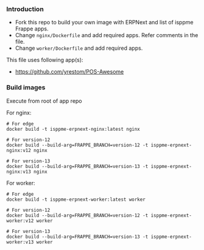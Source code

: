 ### Introduction

- Fork this repo to build your own image with ERPNext and list of isppme Frappe apps.
- Change `nginx/Dockerfile` and add required apps. Refer comments in the file.
- Change `worker/Dockerfile` and add required apps.

This file uses following app(s):

- https://github.com/yrestom/POS-Awesome

### Build images

Execute from root of app repo

For nginx:

```shell
# For edge
docker build -t isppme-erpnext-nginx:latest nginx

# For version-12
docker build --build-arg=FRAPPE_BRANCH=version-12 -t isppme-erpnext-nginx:v12 nginx

# For version-13
docker build --build-arg=FRAPPE_BRANCH=version-13 -t isppme-erpnext-nginx:v13 nginx
```

For worker:

```shell
# For edge
docker build -t isppme-erpnext-worker:latest worker

# For version-12
docker build --build-arg=FRAPPE_BRANCH=version-12 -t isppme-erpnext-worker:v12 worker

# For version-13
docker build --build-arg=FRAPPE_BRANCH=version-13 -t isppme-erpnext-worker:v13 worker
```
